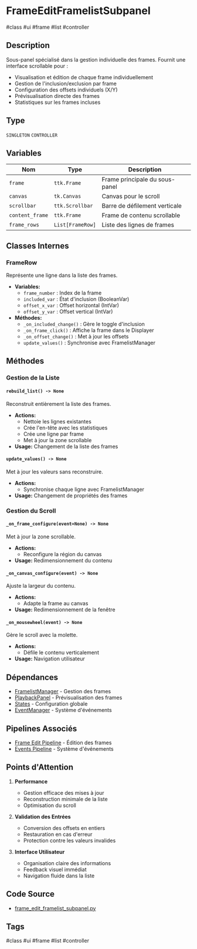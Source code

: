 # FrameEditFramelistSubpanel

#class #ui #frame #list #controller

## Description
Sous-panel spécialisé dans la gestion individuelle des frames. Fournit une interface scrollable pour :
- Visualisation et édition de chaque frame individuellement
- Gestion de l'inclusion/exclusion par frame
- Configuration des offsets individuels (X/Y)
- Prévisualisation directe des frames
- Statistiques sur les frames incluses

## Type
`SINGLETON` `CONTROLLER`

## Variables
| Nom | Type | Description |
|-----|------|-------------|
| `frame` | `ttk.Frame` | Frame principale du sous-panel |
| `canvas` | `tk.Canvas` | Canvas pour le scroll |
| `scrollbar` | `ttk.Scrollbar` | Barre de défilement verticale |
| `content_frame` | `ttk.Frame` | Frame de contenu scrollable |
| `frame_rows` | `List[FrameRow]` | Liste des lignes de frames |

## Classes Internes

### FrameRow
Représente une ligne dans la liste des frames.
- **Variables:**
  - `frame_number` : Index de la frame
  - `included_var` : État d'inclusion (BooleanVar)
  - `offset_x_var` : Offset horizontal (IntVar)
  - `offset_y_var` : Offset vertical (IntVar)
- **Méthodes:**
  - `_on_included_change()` : Gère le toggle d'inclusion
  - `_on_frame_click()` : Affiche la frame dans le Displayer
  - `_on_offset_change()` : Met à jour les offsets
  - `update_values()` : Synchronise avec FramelistManager

## Méthodes

### Gestion de la Liste
#### `rebuild_list() -> None`
Reconstruit entièrement la liste des frames.
- **Actions:**
  - Nettoie les lignes existantes
  - Crée l'en-tête avec les statistiques
  - Crée une ligne par frame
  - Met à jour la zone scrollable
- **Usage:** Changement de la liste des frames

#### `update_values() -> None`
Met à jour les valeurs sans reconstruire.
- **Actions:**
  - Synchronise chaque ligne avec FramelistManager
- **Usage:** Changement de propriétés des frames

### Gestion du Scroll
#### `_on_frame_configure(event=None) -> None`
Met à jour la zone scrollable.
- **Actions:**
  - Reconfigure la région du canvas
- **Usage:** Redimensionnement du contenu

#### `_on_canvas_configure(event) -> None`
Ajuste la largeur du contenu.
- **Actions:**
  - Adapte la frame au canvas
- **Usage:** Redimensionnement de la fenêtre

#### `_on_mousewheel(event) -> None`
Gère le scroll avec la molette.
- **Actions:**
  - Défile le contenu verticalement
- **Usage:** Navigation utilisateur

## Dépendances
- [FramelistManager](/docs/classes/core/framelist_manager.md) - Gestion des frames
- [PlaybackPanel](/docs/classes/ui/playback_panel.md) - Prévisualisation des frames
- [States](/docs/classes/core/states.md) - Configuration globale
- [EventManager](/docs/classes/core/event_manager.md) - Système d'événements

## Pipelines Associés
- [Frame Edit Pipeline](/docs/pipelines/frame_edit.md) - Édition des frames
- [Events Pipeline](/docs/pipelines/events.md) - Système d'événements

## Points d'Attention
1. **Performance**
   - Gestion efficace des mises à jour
   - Reconstruction minimale de la liste
   - Optimisation du scroll

2. **Validation des Entrées**
   - Conversion des offsets en entiers
   - Restauration en cas d'erreur
   - Protection contre les valeurs invalides

3. **Interface Utilisateur**
   - Organisation claire des informations
   - Feedback visuel immédiat
   - Navigation fluide dans la liste

## Code Source
- [frame_edit_framelist_subpanel.py](/src/ui/panels/frame_edit_framelist_subpanel.py)

## Tags
#class #ui #frame #list #controller 